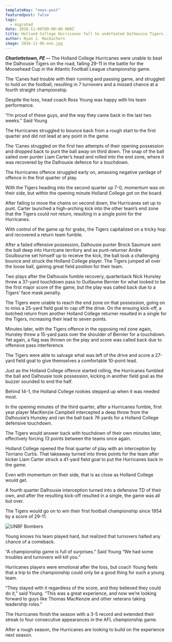 ```yaml
---
templateKey: "news-post"
featuredpost: false
tags:
  - migrated
date: 2016-11-06T00:00:00.000Z
title: Holland College Hurricanes fall to undefeated Dalhousie Tigers in AFL championship
author: Ryan J. MacEachern
image: 2016-11-06-one.jpg
---
```


***Charlottetown, PE  --*** The Holland College Hurricanes were unable to beat the Dalhousie Tigers on the road, falling 29-11 in the battle for the Moosehead Cup in the Atlantic Football League championship game.

The ‘Canes had trouble with their running and passing game, and struggled to hold on the football, resulting in 7 turnovers and a missed chance at a fourth straight championship.

Despite the loss, head coach Ross Young was happy with his team performance.

“I’m proud of these guys, and the way they came back in the last two weeks.” Said Young

The Hurricanes struggled to bounce back from a rough start to the first quarter and did not lead at any point in the game.

The ‘Canes struggled on the first two attempts of their opening possession and dropped back to punt the ball away on third down. The snap of the ball sailed over punter Liam Carter’s head and rolled into the end zone, where it was recovered by the Dalhousie defence for a touchdown.

The Hurricanes offence struggled early on, amassing negative yardage of offence in the first quarter of play.

With the Tigers heading into the second quarter up 7-0, momentum was on their side, but within the opening minute Holland College got on the board.

After failing to move the chains on second down, the Hurricanes set up to punt. Carter launched a high-arching kick into the other team’s end zone that the Tigers could not return, resulting in a single point for the Hurricanes.

With control of the game up for grabs, the Tigers capitalized on a tricky hop and recovered a return team fumble.

After a failed offensive possession, Dalhousie punter Brock Saumure sent the ball deep into Hurricane territory and as punt-returner Andre Goulbourne set himself up to receive the kick, the ball took a challenging bounce and struck the Holland College player. The Tigers jumped all over the loose ball, gaining great field position for their team.

Two plays after the Dalhousie fumble recovery, quarterback Nick Hunsley threw a 37-yard touchdown pass to Guillaume Bernier for what looked to be the first major score of the game, but the play was called back due to a Tigers’ face mask penalty.

The Tigers were unable to reach the end zone on that possession, going on to miss a 25-yard field goal to cap off the drive. On the ensuing kick-off, a botched return from another Holland College returner resulted in a single for the Tigers, increasing their lead to seven points.

Minutes later, with the Tigers offence in the opposing red zone again, Hunsley threw a 15-yard pass over the shoulder of Bernier for a touchdown. Yet again, a flag was thrown on the play and score was called back due to offensive pass interference.

The Tigers were able to salvage what was left of the drive and score a 27-yard field goal to give themselves a comfortable 10-point lead.

Just as the Holland College offence started rolling, the Hurricanes fumbled the ball and Dalhousie took possession, kicking in another field goal as the buzzer sounded to end the half.

Behind 14-1, the Holland College rookies stepped up when it was needed most.

In the opening minutes of the third quarter, after a Hurricanes fumble, first year player MacKenzie Campbell intercepted a deep throw from the Dalhousie’s Hunsley and ran the ball back 76 yards for a Holland College defensive touchdown.

The Tigers would answer back with touchdown of their own minutes later, effectively forcing 13 points between the teams once again.

Holland College opened the final quarter of play with an interception by Torriano Curtis. That takeaway turned into three points for the team after kicker Liam Carter struck a 41-yard field goal to put the Hurricanes back in the game.

Even with momentum on their side, that is as close as Holland College would get.

A fourth quarter Dalhousie interception turned into a defensive TD of their own, and after the resulting kick-off resulted in a single, the game was all but over.

The Tigers would go on to win their first football championship since 1954 by a score of 29-11.


![UNBF Bombers](/img/posts/2016-11-06-two.jpg)

Young knows his team played hard, but realized that turnovers halted any chance of a comeback.

“A championship game is full of surprises.” Said Young “We had some troubles and turnovers will kill you.”

Hurricanes players were emotional after the loss, but coach Young feels that a trip to the championship could only be a good thing for such a young team.

“They stayed with it regardless of the score, and they believed they could do it,” said Young. “This was a great experience, and now we’re looking forward to guys like Thomas MacKenzie and other veterans taking leadership roles.”

The Hurricanes finish the season with a 3-5 record and extended their streak to four consecutive appearances in the AFL championship game.

After a rough season, the Hurricanes are looking to build on the experience next season.
